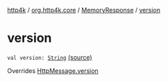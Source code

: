 [http4k](../../index.md) / [org.http4k.core](../index.md) / [MemoryResponse](index.md) / [version](./version.md)

# version

`val version: `[`String`](https://kotlinlang.org/api/latest/jvm/stdlib/kotlin/-string/index.html) [(source)](https://github.com/http4k/http4k/blob/master/http4k-core/src/main/kotlin/org/http4k/core/http.kt#L212)

Overrides [HttpMessage.version](../-http-message/version.md)

